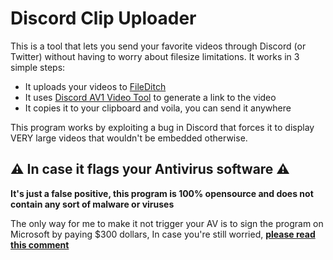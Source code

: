 # Discord Clip Uploader

This is a tool that lets you send your favorite videos through Discord (or Twitter) without having to worry about filesize limitations.
It works in 3 simple steps:
  - It uploads your videos to [FileDitch](https://fileditch.com/)
  - It uses [Discord AV1 Video Tool](https://autocompressor.net/av1?) to generate a link to the video
  - It copies it to your clipboard and voila, you can send it anywhere

This program works by exploiting a bug in Discord that forces it to display VERY large videos that wouldn't be embedded otherwise.

## ⚠️ In case it flags your Antivirus software ⚠️

**It's just a false positive, this program is 100% opensource and does not contain any sort of malware or viruses**

The only way for me to make it not trigger your AV is to sign the program on Microsoft by paying $300 dollars, In case you're still worried, [**please read this comment**](https://github.com/Nuitka/Nuitka/issues/2495#issuecomment-1762836583)


